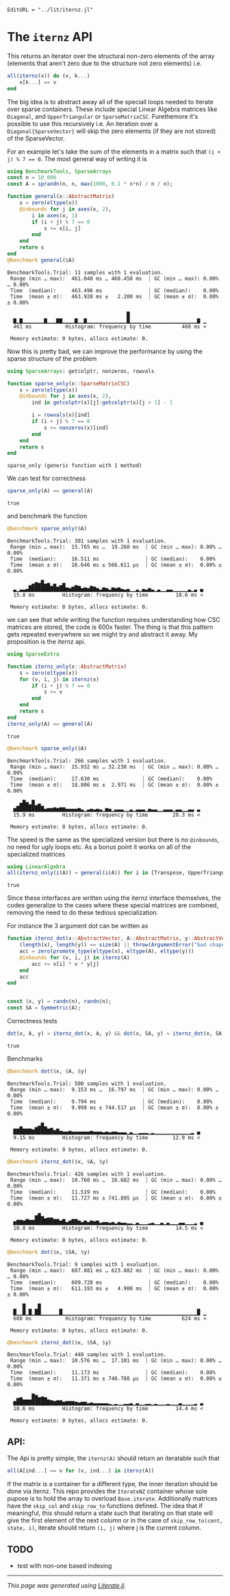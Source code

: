 ```@meta
EditURL = "../lit/iternz.jl"
```

# The `iternz` API

This returns an iterator over the structural non-zero elements of the array (elements that aren't zero due to the structure not zero elements) i.e.
```julia
all(iternz(x)) do (v, k...)
    x[k...] == v
end
```

The big idea is to abstract away all of the speciall loops needed to iterate over sparse containers. These include special Linear Algebra matrices like `Diagonal`, and `UpperTriangular` or `SparseMatrixCSC`. Furethemore it's possible to use this recursively i.e. An iteration over a `Diagonal{SparseVector}` will skip the zero elements (if they are not stored) of the SparseVector.

For an example let's take the sum of the elements in a matrix such that `(i + j) % 7 == 0`. The most general way of writing it is

````julia
using BenchmarkTools, SparseArrays
const n = 10_000
const A = sprandn(n, n, max(1000, 0.1 * n*n) / n / n);

function general(x::AbstractMatrix)
    s = zero(eltype(x))
    @inbounds for j in axes(x, 2),
        i in axes(x, 1)
        if (i + j) % 7 == 0
            s += x[i, j]
        end
    end
    return s
end
@benchmark general($A)
````

````
BenchmarkTools.Trial: 11 samples with 1 evaluation.
 Range (min … max):  461.048 ms … 468.458 ms  ┊ GC (min … max): 0.00% … 0.00%
 Time  (median):     463.496 ms               ┊ GC (median):    0.00%
 Time  (mean ± σ):   463.928 ms ±   2.200 ms  ┊ GC (mean ± σ):  0.00% ± 0.00%

                                       █                         
  ▇▁▇▁▁▁▁▁▁▁▇▁▁▁▇▇▁▁▁▁▇▁▁▇▁▁▁▁▁▁▁▁▁▁▁▁▁█▁▁▁▁▁▁▁▁▁▁▁▁▁▁▁▁▁▁▁▁▁▁▇ ▁
  461 ms           Histogram: frequency by time          468 ms <

 Memory estimate: 0 bytes, allocs estimate: 0.
````

Now this is pretty bad, we can improve the performance by using the sparse structure of the problem

````julia
using SparseArrays: getcolptr, nonzeros, rowvals

function sparse_only(x::SparseMatrixCSC)
    s = zero(eltype(x))
    @inbounds for j in axes(x, 2),
        ind in getcolptr(x)[j]:getcolptr(x)[j + 1] - 1

        i = rowvals(x)[ind]
        if (i + j) % 7 == 0
            s += nonzeros(x)[ind]
        end
    end
    return s
end
````

````
sparse_only (generic function with 1 method)
````

We can test for correctness

````julia
sparse_only(A) == general(A)
````

````
true
````

and benchmark the function

````julia
@benchmark sparse_only($A)
````

````
BenchmarkTools.Trial: 301 samples with 1 evaluation.
 Range (min … max):  15.765 ms …  19.260 ms  ┊ GC (min … max): 0.00% … 0.00%
 Time  (median):     16.511 ms               ┊ GC (median):    0.00%
 Time  (mean ± σ):   16.646 ms ± 566.611 μs  ┊ GC (mean ± σ):  0.00% ± 0.00%

       ▁▃▅▄█▃▄ ▃ ▁▄   ▁                                         
  ▃▁▃▃▄█████████▇██▆▅▇██▅▆▅█▇▅▃▆▅▃▆▅▆▄▃▄▁▁▃▁▄▃▅▃▁▃▁▁▃▃▁▁▁▁▁▃▁▃ ▄
  15.8 ms         Histogram: frequency by time         18.6 ms <

 Memory estimate: 0 bytes, allocs estimate: 0.
````

we can see that while writing the function requires understanding how CSC matrices are stored, the code is 600x faster. The thing is that this pattern gets repeated everywhere so we might try and abstract it away. My proposition is the iternz api.

````julia
using SparseExtra

function iternz_only(x::AbstractMatrix)
    s = zero(eltype(x))
    for (v, i, j) in iternz(x)
        if (i + j) % 7 == 0
            s += v
        end
    end
    return s
end
iternz_only(A) == general(A)
````

````
true
````

````julia
@benchmark sparse_only($A)
````

````
BenchmarkTools.Trial: 266 samples with 1 evaluation.
 Range (min … max):  15.932 ms … 32.230 ms  ┊ GC (min … max): 0.00% … 0.00%
 Time  (median):     17.630 ms              ┊ GC (median):    0.00%
 Time  (mean ± σ):   18.806 ms ±  2.971 ms  ┊ GC (mean ± σ):  0.00% ± 0.00%

    ▄█▅▂█▁▃                                                    
  ▅█████████▄▅▅▆▅▆▆▄▄▄▄▅▃▁▃▄▃▄▃▁▅▄▁▃▃▃▁▁▃▁▃▃▃▁▄▃▃▁▁▃▃▃▁▃▃▁▁▃▃ ▃
  15.9 ms         Histogram: frequency by time        28.3 ms <

 Memory estimate: 0 bytes, allocs estimate: 0.
````

The speed is the same as the specialized version but there is no `@inbounds`, no need for ugly loops etc. As a bonus point it works on all of the specialized matrices

````julia
using LinearAlgebra
all(iternz_only(i(A)) ≈ general(i(A)) for i in [Transpose, UpperTriangular, LowerTriangular, Diagonal, Symmetric]) # symmetric changes the order of exection.
````

````
true
````

Since these interfaces are written using the iternz interface themselves, the codes generalize to the cases where these special matrices are combined, removing the need to do these tedious specialization.

For instance the 3 argument dot can be written as

````julia
function iternz_dot(x::AbstractVector, A::AbstractMatrix, y::AbstractVector)
    (length(x), length(y)) == size(A) || throw(ArgumentError("bad shape"))
    acc = zero(promote_type(eltype(x), eltype(A), eltype(y)))
    @inbounds for (v, i, j) in iternz(A)
        acc += x[i] * v * y[j]
    end
    acc
end


const (x, y) = randn(n), randn(n);
const SA = Symmetric(A);
````

Correctness tests

````julia
dot(x, A, y) ≈ iternz_dot(x, A, y) && dot(x, SA, y) ≈ iternz_dot(x, SA, y)
````

````
true
````

Benchmarks

````julia
@benchmark dot($x, $A, $y)
````

````
BenchmarkTools.Trial: 500 samples with 1 evaluation.
 Range (min … max):  9.153 ms …  16.797 ms  ┊ GC (min … max): 0.00% … 0.00%
 Time  (median):     9.794 ms               ┊ GC (median):    0.00%
 Time  (mean ± σ):   9.998 ms ± 744.517 μs  ┊ GC (mean ± σ):  0.00% ± 0.00%

    ▃    ▂▄█▃ ▁                                                
  ██████▇██████▆█▅▄▄▅▄▄▄▄▄▄▅▄▄▄▃▄▃▄▄▃▃▃▁▃▁▁▂▂▂▁▂▁▁▁▁▁▁▁▁▁▁▁▁▂ ▄
  9.15 ms         Histogram: frequency by time        12.9 ms <

 Memory estimate: 0 bytes, allocs estimate: 0.
````

````julia
@benchmark iternz_dot($x, $A, $y)
````

````
BenchmarkTools.Trial: 426 samples with 1 evaluation.
 Range (min … max):  10.760 ms …  16.682 ms  ┊ GC (min … max): 0.00% … 0.00%
 Time  (median):     11.519 ms               ┊ GC (median):    0.00%
 Time  (mean ± σ):   11.727 ms ± 741.895 μs  ┊ GC (mean ± σ):  0.00% ± 0.00%

         ▅█▄▁▂▂                                                 
  ▅▇▇▆█▇▇████████▆█▄▆██▆▄▆▄▆▅▆▃▄▄▃▄▂▄▃▃▂▂▁▃▁▁▁▂▃▁▁▃▁▃▁▁▁▃▃▁▁▁▂ ▄
  10.8 ms         Histogram: frequency by time         14.5 ms <

 Memory estimate: 0 bytes, allocs estimate: 0.
````

````julia
@benchmark dot($x, $SA, $y)
````

````
BenchmarkTools.Trial: 9 samples with 1 evaluation.
 Range (min … max):  607.881 ms … 623.882 ms  ┊ GC (min … max): 0.00% … 0.00%
 Time  (median):     609.728 ms               ┊ GC (median):    0.00%
 Time  (mean ± σ):   611.193 ms ±   4.900 ms  ┊ GC (mean ± σ):  0.00% ± 0.00%

  ▁  █ ▁ ▁█      ▁                                            ▁  
  █▁▁█▁█▁██▁▁▁▁▁▁█▁▁▁▁▁▁▁▁▁▁▁▁▁▁▁▁▁▁▁▁▁▁▁▁▁▁▁▁▁▁▁▁▁▁▁▁▁▁▁▁▁▁▁▁█ ▁
  608 ms           Histogram: frequency by time          624 ms <

 Memory estimate: 0 bytes, allocs estimate: 0.
````

````julia
@benchmark iternz_dot($x, $SA, $y)
````

````
BenchmarkTools.Trial: 440 samples with 1 evaluation.
 Range (min … max):  10.576 ms …  17.101 ms  ┊ GC (min … max): 0.00% … 0.00%
 Time  (median):     11.173 ms               ┊ GC (median):    0.00%
 Time  (mean ± σ):   11.371 ms ± 740.788 μs  ┊ GC (mean ± σ):  0.00% ± 0.00%

   ▂▃   █▆▃▄▃                                                   
  ▆███████████▇▆▇▇▅▆▆▆▅▄▅▅▃▄▃▃▃▃▃▂▁▂▁▁▂▂▃▁▃▁▁▂▂▁▂▁▁▁▂▁▁▁▃▁▁▁▁▂ ▃
  10.6 ms         Histogram: frequency by time         14.4 ms <

 Memory estimate: 0 bytes, allocs estimate: 0.
````

## API:

The Api is pretty simple, the `iternz(A)` should return an iteratable such that
```julia
all(A[ind...] == v for (v, ind...) in iternz(A))
```

If the matrix is a container for a different type, the inner iteration should be done via iternz. This repo provides the `IterateNZ` container whose sole pupose is to hold the array to overload `Base.iterate`. Additionally matrices have the `skip_col` and `skip_row_to` functions defined. The idea that if meaningful, this should return a state such that iterating on that state will give the first element of the next column or in the case of `skip_row_to(cont, state, i)`, iterate should return `(i, j)` where j is the current column.

## TODO
- test with non-one based indexing

---

*This page was generated using [Literate.jl](https://github.com/fredrikekre/Literate.jl).*

